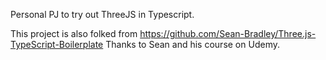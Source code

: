 Personal PJ to try out ThreeJS in Typescript.

This project is also folked from https://github.com/Sean-Bradley/Three.js-TypeScript-Boilerplate
Thanks to Sean and his course on Udemy.